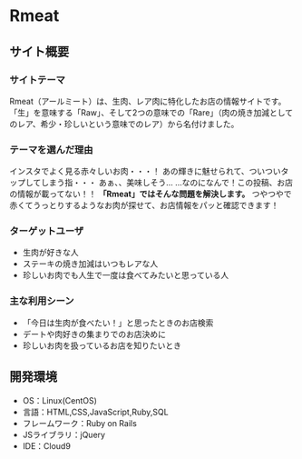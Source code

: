 # Rmeat

## サイト概要
### サイトテーマ
Rmeat（アールミート）は、生肉、レア肉に特化したお店の情報サイトです。「生」を意味する「Raw」、そして2つの意味での「Rare」（肉の焼き加減としてのレア、希少・珍しいという意味でのレア）から名付けました。

### テーマを選んだ理由
インスタでよく見る赤々しいお肉・・・！
あの輝きに魅せられて、ついついタップしてしまう指・・・
あぁ、、美味しそう…
…なのになんで！この投稿、お店の情報が載ってない！！
**「Rmeat」ではそんな問題を解決します。**
つやつやで赤くてうっとりするようなお肉が探せて、お店情報をパッと確認できます！

### ターゲットユーザ
- 生肉が好きな人
- ステーキの焼き加減はいつもレアな人
- 珍しいお肉でも人生で一度は食べてみたいと思っている人

### 主な利用シーン
- 「今日は生肉が食べたい！」と思ったときのお店検索
- デートや肉好きの集まりでのお店決めに
- 珍しいお肉を扱っているお店を知りたいとき

## 開発環境
- OS：Linux(CentOS)
- 言語：HTML,CSS,JavaScript,Ruby,SQL
- フレームワーク：Ruby on Rails
- JSライブラリ：jQuery
- IDE：Cloud9